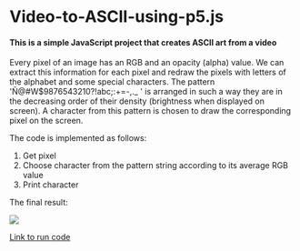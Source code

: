 # Video-to-ASCII-using-p5.js

#### This is a simple JavaScript project that creates ASCII art from a video

Every pixel of an image has an RGB and an opacity (alpha) value. We can extract this information for each pixel and redraw the pixels with letters of the alphabet and some special characters.
The pattern 'Ñ@#W$9876543210?!abc;:+=-,._ ' is arranged in such a way they are in the decreasing order of their density (brightness when displayed on screen).
A character from this pattern is chosen to draw the corresponding pixel on the screen.

The code is implemented as follows:
1. Get pixel
2. Choose character from the pattern string according to its average RGB value
3. Print character
 
The final result:

<img src="output/result.gif">

<a href="https://editor.p5js.org/rly_niggi/sketches/ELrMxD4mp">Link to run code</a>
